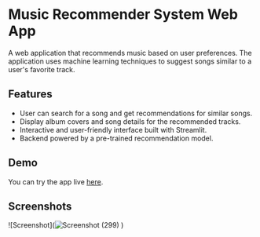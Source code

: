 # Music Recommender System Web App
A web application that recommends music based on user preferences. The application uses machine learning techniques to suggest songs similar to a user's favorite track.

## Features

- User can search for a song and get recommendations for similar songs.
- Display album covers and song details for the recommended tracks.
- Interactive and user-friendly interface built with Streamlit.
- Backend powered by a pre-trained recommendation model.

## Demo

You can try the app live [here](https://music-recommender-3xi5.onrender.com/).

## Screenshots

![Screenshot](![Screenshot (299)](https://github.com/TanmoyGuria/Music-Recommendation-System/assets/127241879/deec69ef-94ea-4b8d-ac39-0721ed52123f)
) 
